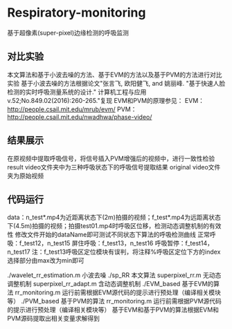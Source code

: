 # Respiratory-monitoring
基于超像素(super-pixel)边缘检测的呼吸监测

## 对比实验
本文算法和基于小波去噪的方法、基于EVM的方法以及基于PVM的方法进行对比实验
基于小波去噪的方法根据论文"张言飞, 欧阳健飞, and 姚丽峰. "基于快速人脸检测的实时呼吸测量系统的设计." 计算机工程与应用 v.52;No.849.02(2016):260-265."复现
EVM和PVM的原理参见：
EVM：http://people.csail.mit.edu/mrub/evm/
PVM：http://people.csail.mit.edu/nwadhwa/phase-video/

## 结果展示
在原视频中提取呼吸信号，将信号插入PVM增强后的视频中，进行一致性检验
result video文件夹中为三种呼吸状态下的呼吸信号提取结果
original video文件夹为原始视频

## 代码运行
data：n_test*.mp4为近距离状态下(2m)拍摄的视频；f_test*.mp4为远距离状态下(4.5m)拍摄的视频；拍摄test01.mp4时呼吸区位移，检测动态调整机制的有效性
修改文件开始的dataName即可测试不同状态下算法的呼吸检测曲线
正常呼吸：f_test12，n_test15
屏住呼吸：f_test13，n_test16
呼吸暂停：f_test14，n_test17
注：f_test13呼吸区定位模块有误判，将注释%呼吸区定位下方的index选择部分由max改为min即可

./wavelet_rr_estimation.m 小波去噪
./sp_RR 本文算法 superpixel_rr.m 无动态调整机制 superpixel_rr_adapt.m 含动态调整机制
./EVM_based 基于EVM的算法 rr_monitoring.m 运行前需根据EVM源代码的提示进行预处理（编译相关模块等）
./PVM_based 基于PVM的算法 rr_monitoring.m 运行前需根据PVM源代码的提示进行预处理（编译相关模块等）
基于EVM和基于PVM的算法根据EVM和PVM源码提取出相关变量求解得到
